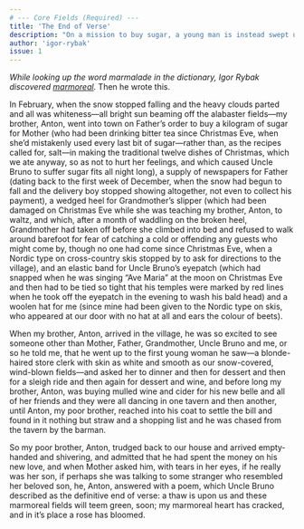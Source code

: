 ```yaml
---
# --- Core Fields (Required) ---
title: 'The End of Verse'
description: "On a mission to buy sugar, a young man is instead swept up by a newfound love, returning home with empty pockets and a heart full of poetry. His confession, much to his family's chagrin, marks the definitive end of verse. A charming, whimsical story told in one breathless sentence."
author: 'igor-rybak'
issue: 1 
---
```

*While looking up the word marmalade in the dictionary, Igor Rybak discovered [marmoreal](http://www.merriam-webster.com/dictionary/marmoreal).*
Then he wrote this.

In February, when the snow stopped falling and the heavy clouds parted and all was whiteness—all bright sun beaming off the alabaster fields—my brother, Anton, went into town on Father’s order to buy a kilogram of sugar for Mother (who had been drinking bitter tea since Christmas Eve, when she’d mistakenly used every last bit of sugar—rather than, as the recipes called for, salt—in making the traditional twelve dishes of Christmas, which we ate anyway, so as not to hurt her feelings, and which caused Uncle Bruno to suffer sugar fits all night long), a supply of newspapers for Father (dating back to the first week of December, when the snow had begun to fall and the delivery boy stopped showing altogether, not even to collect his payment), a wedged heel for Grandmother’s slipper (which had been damaged on Christmas Eve while she was teaching my brother, Anton, to waltz, and which, after a month of waddling on the broken heel, Grandmother had taken off before she climbed into bed and refused to walk around barefoot for fear of catching a cold or offending any guests who might come by, though no one had come since Christmas Eve, when a Nordic type on cross-country skis stopped by to ask for directions to the village), and an elastic band for Uncle Bruno’s eyepatch (which had snapped when he was singing “Ave Maria” at the moon on Christmas Eve and then had to be tied so tight that his temples were marked by red lines when he took off the eyepatch in the evening to wash his bald head) and a woolen  hat for me (since mine had been given to the Nordic type on skis, who appeared at our door with no hat at all and ears the colour of beets).

When my brother, Anton, arrived in the village, he was so excited to see someone other than Mother, Father, Grandmother, Uncle Bruno and me, or so he told me, that he went up to the first young woman he saw—a blonde-haired store clerk with skin as white and smooth as our snow-covered, wind-blown fields—and asked her to dinner and then for dessert and then for a sleigh ride and then again for dessert and wine, and before long my brother, Anton, was buying mulled wine and cider for his new belle and all of her friends and they were all dancing in one tavern and then another, until Anton, my poor brother, reached into his coat to settle the bill and found in it nothing but straw and a shopping list and he was chased from the tavern by the barman.

So my poor brother, Anton, trudged back to our house and arrived empty-handed and shivering, and admitted that he had spent the money on his new love, and when Mother asked him, with tears in her eyes, if he really was her son, if perhaps she was talking to some stranger who resembled her beloved son, he, Anton, answered with a poem, which Uncle Bruno described as the definitive end of verse: a thaw is upon us and these marmoreal fields will teem green, soon; my marmoreal heart has cracked, and in it’s place a rose has bloomed.